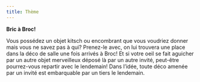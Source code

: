 ```yaml
---
title: Thème
---
```


**Bric à Broc!**

Vous possédez un objet kitsch ou encombrant que vous voudriez donner mais vous ne savez pas à qui? Prenez-le avec, on lui trouvera une place dans la déco de salle une fois arrivés à Broc! Et si votre oeil se fait aguicher par un autre objet merveilleux déposé là par un autre invité, peut-être pourrez-vous repartir avec le lendemain! Dans l’idée, toute déco amenée par un invité est embarquable par un tiers le lendemain. 
